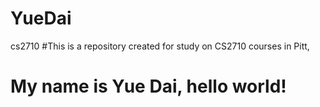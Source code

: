 # YueDai
cs2710
#This is a repository created for study on CS2710 courses in Pitt,
# My name is Yue Dai, hello world!
